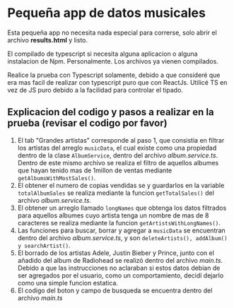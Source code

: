 # Pequeña app de datos musicales

Esta pequeña app no necesita nada especial para correrse, solo abrir el archivo **results.html** y listo.

El compilado de typescript si necesita alguna aplicacion o alguna instalacion de Npm. Personalmente. Los archivos ya vienen compilados.

Realice la prueba con Typescript solamente, debido a que consideré que era mas facil de realizar con typescript puro que con ReactJs. Utilicé TS en vez de JS puro debido a la facilidad para controlar el tipado.

## Explicacion del codigo y pasos a realizar en la prueba (revisar el codigo por favor)

1. El tab "Grandes artistas" corresponde al paso 1, que consistia en filtrar los artistas del arreglo `musicData`, el cual existe como una propiedad dentro de la clase `AlbumService`, dentro del archivo *album.service.ts*. Dentro de este mismo archivo se realiza el filtro de aquellos albumes que hayan tenido mas de 1millon de ventas mediante `getAlbumsWithMostSales()`.
2. El obtener el numero de copias vendidas se y guardarlos en la variable `totalAlbumSales` se realiza mediante la funcion `getTotalSales()` del archivo *album.service.ts*.
3. El obtener un arreglo llamado `longNames` que obtenga los datos filtrados para aquellos albumes cuyo artista tenga un nombre de mas de 8 caracteres se realiza mediante la funcion `getArtistsWithLongNames()`.
4. Las funciones para buscar, borrar y agregar a `musicData` se encuentran dentro del archivo *album.service.ts*, y son `deleteArtists(), addAlbum() y searchArtist()`.
5. El borrado de los artistas Adele, Justin Bieber y Prince, junto con el añadido del album de Radiohead se realizó dentro del archivo *main.ts*.
Debido a que las instrucciones no aclaraban si estos datos debian de ser agregados por el usuario, como un comportamiento, decidí dejarlo como una simple funcion estatica.
6. El codigo del boton y campo de busqueda se encuentra dentro del archivo *main.ts*
